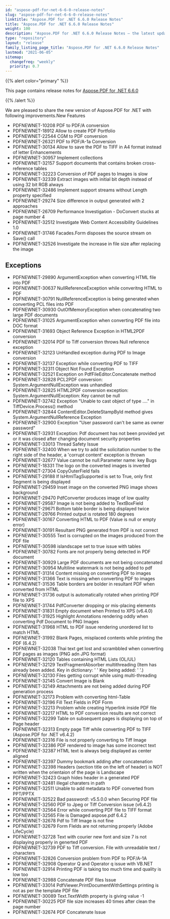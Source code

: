 ```yaml
---
id: "aspose-pdf-for-net-6-6-0-release-notes"
slug: "aspose-pdf-for-net-6-6-0-release-notes"
linktitle: "Aspose.PDF for .NET 6.6.0 Release Notes"
title: "Aspose.PDF for .NET 6.6.0 Release Notes"
weight: 100
description: "Aspose.PDF for .NET 6.6.0 Release Notes – the latest updates and fixes."
type: "repository"
layout: "release"
family_listing_page_title: "Aspose.PDF for .NET 6.6.0 Release Notes"
lastmod: "2021-06-05"
sitemap:
  changefreq: "weekly"
  priority: 0.7
---
```


{{% alert color="primary" %}}

This page contains release notes for [Aspose.PDF for .NET 6.6.0](https://releases.aspose.com/pdf/net/new-releases/aspose.pdf-for-.net-6.6.0/)

{{% /alert %}}

We are pleased to share the new version of Aspose.PDF for .NET with following improvements.New Features

- PDFNEWNET-10208 PDF to PDF/A conversion
- PDFNEWNET-18912 Allow to create PDF Portfolio
- PDFNEWNET-22544 CGM to PDF conversion
- PDFNEWNET-26321 PDF to PDF/A-1a Conversion
- PDFNEWNET-30134 Allow to save the PDF to TIFF in A4 format instead of letter
  Enhancements
- PDFNEWNET-30957 Implement collections
- PDFNEWNET-32157 Support documents that contains broken cross-reference tables
- PDFNEWNET-32223 Conversion of PDF pages to Images is slow
- PDFNEWNET-32339 Extract images with initial bit depth instead of using 32 bit RGB always
- PDFNEWNET-32486 Implement support streams without Length property specified
- PDFNEWNET-29274 Size difference in output generated with 2 approaches
- PDFNEWNET-26709 Performance Investigation - DoConvert stucks at page number 4
- PDFNEWNET-32512 Investigate Web Content Accessibility Guidelines 1.0
- PDFNEWNET-31746 Facades.Form disposes the source stream on Save() call
- PDFNEWNET-32526 Investigate the increase in file size after replacing the image
## **Exceptions**
- PDFNEWNET-29890 ArgumentException when converting HTML file into PDF
- PDFNEWNET-30637 NullReferenceException while converitng HTML to PDF
- PDFNEWNET-30791 NullReferenceException is being generated when converting PCL files into PDF
- PDFNEWNET-30930 OutOfMemoryException when concatenating two large PDF documents
- PDFNEWNET-31025 ArgumentException when converting PDF file into DOC format
- PDFNEWNET-31693 Object Reference Exception in HTML2PDF conversion
- PDFNEWNET-32014 PDF to Tiff conversion throws Null reference exception
- PDFNEWNET-32123 UnHandled exception during PDF to Image conversion
- PDFNEWNET-32137 Exception while converting PDF to TIFF
- PDFNEWNET-32311 Object Not Found Exception
- PDFNEWNET-32521 Exception on PdfFileEditor.Concatenate method
- PDFNEWNET-32828 PCL2PDF conversion: System.ArgumentNullException was unhandled
- PDFNEWNET-32825 HTML2PDF conversion exception: System.ArgumentNullException: Key cannot be null
- PDFNEWNET-32742 Exception "Unable to cast object of type ...." in TiffDevice.Process() method
- PDFNEWNET-32844 ContentEditor.DeleteStampById method gives System.ArgumentNullReference Exception
- PDFNEWNET-32900 Exception "User password can't be same as owner password"
- PDFNEWNET-32931 Exception: Pdf document has not been provided yet or it was closed after changing document security properties
- PDFNEWNET-33013 Thread Safety Issue
- PDFNEWNET-32400 When we try to add the solicitation number to the right side of the header, a 'corrupt content' exception is thrown
- PDFNEWNET-32677 Value cannot be null.Parameter name: key
  Bugs
- PDFNEWNET-18331 The logo on the converted images is inverted
- PDFNEWNET-27304 CopyOuterField fails
- PDFNEWNET-29188 If IsHtmlTagSupported is set to True, only first Segment is being displayed
- PDFNEWNET-29459 Inset image on the converted PNG image shows background
- PDFNEWNET-29470 PdfConverter produces image of low quality
- PDFNEWNET-29587 Image is not being added to TextBoxField
- PDFNEWNET-29671 Bottom table border is being displayed twice
- PDFNEWNET-29766 Printed output is rotated 180 degrees
- PDFNEWNET-30167 Converting HTML to PDF (Value is null or empty error)
- PDFNEWNET-30191 Resultant PNG generated from PDF is not correct
- PDFNEWNET-30555 Text is corrupted on the images produced from the PDF file
- PDFNEWNET-30598 islandscape set to true issue with tables
- PDFNEWNET-30782 Fonts are not properly being detected in PDF document
- PDFNEWNET-30929 Large PDF documents are not being concatenated
- PDFNEWNET-30954 Multiline watermark is not being added to pdf
- PDFNEWNET-31314 Content missing on converting PDF to images
- PDFNEWNET-31366 Text is missing when converting PDF to images
- PDFNEWNET-31536 Table borders are bolder in resultant PDF when converted from HTML
- PDFNEWNET-31736 output is automatically rotated when printing PDF file to XPS
- PDFNEWNET-31744 PdfConverter dropping or mis-placing elements
- PDFNEWNET-31831 Empty document when Printed to XPS (v6.4.0)
- PDFNEWNET-31925 Highlight Annotations rendering oddly when converting Pdf Document to PNG Images
- PDFNEWNET-31968 HTML to PDF issue rendering unordered list to match HTML
- PDFNEWNET-31992 Blank Pages, misplaced contents while printing the PDF (6.4.2)
- PDFNEWNET-32038 Thai text get lost and scrambbled when converting PDF pages as images (PNG adn JPG format)
- PDFNEWNET-32120 Tables containing HTML Lists (OL/UL)
- PDFNEWNET-32129 TextFragmentAbsorber multithreading (Item has already been added. Key in dictionary: ' ' Key being added: ' '.)
- PDFNEWNET-32130 Files getting corrupt while using multi-threading
- PDFNEWNET-32145 Convert Image is Blank
- PDFNEWNET-32149 Attachments are not being added during PDF generation process
- PDFNEWNET-32173 Problem with converting html-Table
- PDFNEWNET-32196 Fill Text Fields in PDF Form
- PDFNEWNET-32213 Problem while creating Hyperlink inside PDF file
- PDFNEWNET-32217 HTML to PDF conversion results are not correct
- PDFNEWNET-32299 Table on subsequent pages is displaying on top of Page header
- PDFNEWNET-32313 Empty page Tiff while converting PDF to TIFF (Aspose.PDF for .NET v6.4.2)
- PDFNEWNET-32316 File is not properly converting to Tiff Image
- PDFNEWNET-32386 PDF rendered to image has some incorrect text
- PDFNEWNET-32387 HTML text is always beig displayed as center aligned
- PDFNEWNET-32397 Dummy bookmark adding after concatenation
- PDFNEWNET-32398 Headers (section title on the left of header) is NOT written when the orientaion of the page is Landscape
- PDFNEWNET-32423 Graph hides header in a generated PDF
- PDFNEWNET-32481 illegal charaters in path
- PDFNEWNET-32511 Unable to add metadata to PDF converted from PPT/PPTX
- PDFNEWNET-32522 Bad password!: v5.5.0.0 when Securing PDF file
- PDFNEWNET-32560 PDF to Jpeg or Tiff Conversion issue (v6.4.2)
- PDFNEWNET-32564 Error while converting PDF file to TIFF format
- PDFNEWNET-32565 File is Damaged aspose.pdf 6.4.2
- PDFNEWNET-32678 Pdf to Tiff Image is not fine
- PDFNEWNET-32679 Form FIelds are not returning properly (Adobe LifeCycle)
- PDFNEWNET-32728 Text with courier new font and size 7 is not displaying properly in generted PDF
- PDFNEWNET-32739 PDF to Tiff conversion. File with unreadable text / characters
- PDFNEWNET-32826 Conversion problem from PDF to PDF/A-1A
- PDFNEWNET-32908 Operator Q and Operator q issue with VB.NET
- PDFNEWNET-32914 Printing PDF is taking too much time and quality is low too
- PDFNEWNET-32988 Concatenate PDF files Issue
- PDFNEWNET-33014 PdfViewer.PrintDocumentWithSettings printing is not as per the template PDF file
- PDFNEWNET-30089 Text.TextWidth property is giving value -1
- PDFNEWNET-30225 PDF file size increases 40 times after clean the page number
- PDFNEWNET-32674 PDF Concatenate Issue
